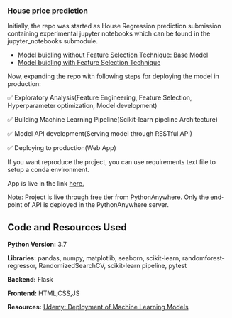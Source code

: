 ### House price prediction 

Initially, the repo was started as House Regression prediction submission containing experimental jupyter notebooks which 
can be found in the jupyter_notebooks submodule.
- [Model buidling without Feature Selection Technique: Base Model](https://github.com/Mattobad/House-Price-Prediction-Regression/blob/master/jupyter_notebooks/End-to-End-Housing-Price-Prediction-without-feature-selection.ipynb)
- [Model buidling with Feature Selection Technique](https://github.com/Mattobad/House-Price-Prediction-Regression/blob/master/jupyter_notebooks/End-to-End%20ML%20project%20with%20Feature%20Selection%20techniques.ipynb)

Now, expanding the repo with following steps for deploying the model in production:

:white_check_mark: Exploratory Analysis(Feature Engineering, Feature Selection, Hyperparameter optimization, Model development)

:white_check_mark: Building Machine Learning Pipeline(Scikit-learn pipeline Architecture)

:white_check_mark: Model API development(Serving model through RESTful API)

:white_check_mark: Deploying to production(Web App)

If you want reproduce the project, you can use requirements text file to setup a conda environment.

App is live in the link [here.][applink]

Note: Project is live through free tier from PythonAnywhere. Only the end-point of API is deployed in the PythonAnywhere server.


## Code and Resources Used
**Python Version:** 3.7

**Libraries:** pandas, numpy, matplotlib, seaborn, scikit-learn, randomforest-regressor, RandomizedSearchCV, scikit-learn pipeline, pytest

**Backend:** Flask

**Frontend:** HTML,CSS,JS

**Resources:** [Udemy: Deployment of Machine Learning Models][course1]

[course1]:https://www.udemy.com/course/deployment-of-machine-learning-models/
[applink]:https://bit.ly/house-project-live

